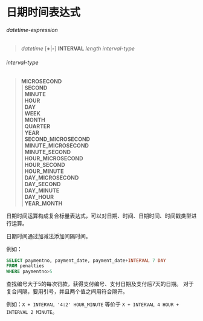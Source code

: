 # 日期时间表达式

###### datetime-expression  
> *datetime* [**+**|**-**] **INTERVAL** *length* *interval-type*

###### interval-type  
> **MICROSECOND**   
| **SECOND**    
| **MINUTE**    
| **HOUR**    
| **DAY**    
| **WEEK**    
| **MONTH**    
| **QUARTER**    
| **YEAR**    
| **SECOND_MICROSECOND**    
| **MINUTE_MICROSECOND**    
| **MINUTE_SECOND**    
| **HOUR_MICROSECOND**    
| **HOUR_SECOND**    
| **HOUR_MINUTE**    
| **DAY_MICROSECOND**    
| **DAY_SECOND**    
| **DAY_MINUTE**    
| **DAY_HOUR**    
| **YEAR_MONTH**   

日期时间运算构成复合标量表达式，可以对日期、时间、日期时间、时间戳类型进行运算。

日期时间通过加减法添加间隔时间。

例如：

``` SQL
SELECT paymentno, payment_date, payment_date+INTERVAL 7 DAY
FROM penalties
WHERE paymentno>5
```

查找编号大于5的每次罚款，获得支付编号、支付日期及支付后7天的日期。
对于复合间隔，要用引号，并且两个值之间用符合隔开。

例如：`X + INTERVAL '4:2' HOUR_MINUTE` 等价于 `X + INTERVAL 4 HOUR + INTERVAL 2 MINUTE`。